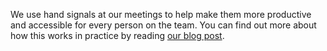 We use hand signals at our meetings to help make them more productive and accessible for every person on the team. You can find out more about how this works in practice by reading [our blog post](https://gds.blog.gov.uk/2016/10/07/platform-as-a-service-team-takes-even-handed-approach-to-meetings/).
